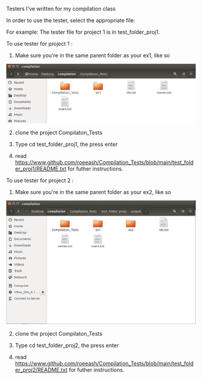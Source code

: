 Testers I've written for my compilation class

In order to use the tester, select the appropriate file:

For example: The tester file for project 1 is in test_folder_proj1.

To use tester for project 1 :


1. Make sure you're in the same parent folder as your ex1, like so

![image](https://github.com/roeeash/Compilation_Tests/blob/main/images/instructions.png?raw=true)

2. clone the project Compilaton_Tests

3. Type cd test_folder_proj1, the press enter

4. read https://www.github.com/roeeash/Compilation_Tests/blob/main/test_folder_proj1/README.txt for futher instructions.



To use tester for project 2 :


1. Make sure you're in the same parent folder as your ex2, like so

![image](https://github.com/roeeash/Compilation_Tests/blob/main/images/instructions2.png?raw=true)

2. clone the project Compilaton_Tests

3. Type cd test_folder_proj2, the press enter

4. read https://www.github.com/roeeash/Compilation_Tests/blob/main/test_folder_proj2/README.txt for futher instructions.

